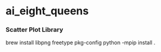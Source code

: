 # ai_eight_queens

### Scatter Plot Library
brew install libpng freetype pkg-config
python -mpip install .

